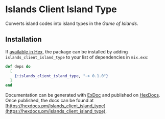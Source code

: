 # Islands Client Island Type

Converts island codes into island types in the _Game of Islands_.

## Installation

If [available in Hex](https://hex.pm/docs/publish), the package can be installed
by adding `islands_client_island_type` to your list of dependencies in `mix.exs`:

```elixir
def deps do
  [
    {:islands_client_island_type, "~> 0.1.0"}
  ]
end
```

Documentation can be generated with [ExDoc](https://github.com/elixir-lang/ex_doc)
and published on [HexDocs](https://hexdocs.pm). Once published, the docs can
be found at [https://hexdocs.pm/islands_client_island_type](https://hexdocs.pm/islands_client_island_type).

